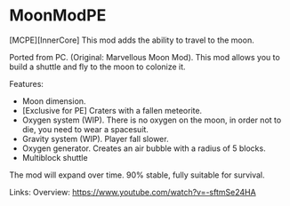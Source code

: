 # MoonModPE
[MCPE][InnerCore] This mod adds the ability to travel to the moon.

Ported from PC. (Original: Marvellous Moon Mod). 
This mod allows you to build a shuttle and fly to the moon to colonize it.

Features:
- Moon dimension. 
- [Exclusive for PE] Craters with a fallen meteorite.
- Oxygen system (WIP). There is no oxygen on the moon, in order not to die, you need to wear a spacesuit.
- Gravity system (WIP). Player fall slower.
- Oxygen generator. Creates an air bubble with a radius of 5 blocks.
- Multiblock shuttle

The mod will expand over time.
90% stable, fully suitable for survival.

Links:
Overview: https://www.youtube.com/watch?v=-sftmSe24HA

